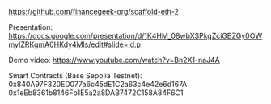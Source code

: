 https://github.com/financegeek-org/scaffold-eth-2

Presentation:
https://docs.google.com/presentation/d/1K4HM_08wbXSPkgZciGBZGy0OWmyIZRKgmA0HKdy4Mls/edit#slide=id.p

Demo video:
https://www.youtube.com/watch?v=Bn2X1-naJ4A

Smart Contracts (Base Sepolia Testnet):
0x840A97F320ED077a6c45dE1C2a63c4e42e6d167A
0x1eEb8361b8146Fb1E5a2a8DAB7472C158A84F6C1
